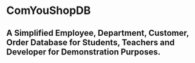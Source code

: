 # ComYouShopDB
## A Simplified Employee, Department, Customer, Order Database for Students, Teachers and Developer for Demonstration Purposes.
